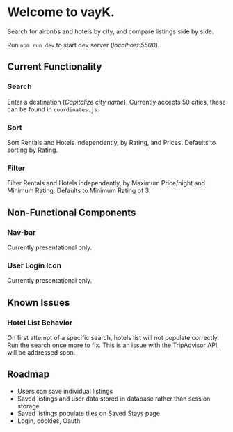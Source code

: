 # Welcome to vayK.
Search for airbnbs and hotels by city, and compare listings side by side.

Run `npm run dev` to start dev server (_localhost:5500_).

## Current Functionality

### Search
Enter a destination (_Capitalize city name_). Currently accepts 50 cities, these can be found in `coordinates.js`.

### Sort
Sort Rentals and Hotels independently, by Rating, and Prices. Defaults to sorting by Rating.

### Filter
Filter Rentals and Hotels independently, by Maximum Price/night and Minimum Rating. Defaults to Minimum Rating of 3.

## Non-Functional Components

### Nav-bar
Currently presentational only.

### User Login Icon
Currently presentational only.

## Known Issues

### Hotel List Behavior
On first attempt of a specific search, hotels list will not populate correctly. Run the search once more to fix. This is an issue with the TripAdvisor API, will be addressed soon.

## Roadmap

- Users can save individual listings
- Saved listings and user data stored in database rather than session storage
- Saved listings populate tiles on Saved Stays page
- Login, cookies, Oauth
